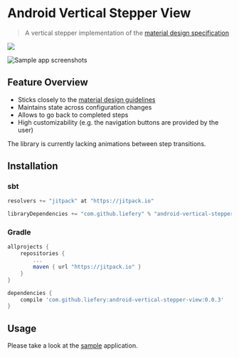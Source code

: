 # Android Vertical Stepper View

> A vertical stepper implementation of the [material design specification][1]

[![](https://jitpack.io/v/liefery/android-vertical-stepper-view.svg)](https://jitpack.io/#liefery/android-vertical-stepper-view)

![Sample app screenshots](https://liefery.github.io/android-vertical-stepper-view/screenshots.png)

## Feature Overview

- Sticks closely to the [material design guidelines][1]
- Maintains state across configuration changes
- Allows to go back to completed steps
- High customizability (e.g. the navigation buttons are provided by the user)

The library is currently lacking animations between step transitions.

## Installation

### sbt

```scala
resolvers += "jitpack" at "https://jitpack.io"

libraryDependencies += "com.github.liefery" % "android-vertical-stepper-view" % "0.0.3"
```

### Gradle

```groovy
allprojects {
    repositories {
        ...
        maven { url "https://jitpack.io" }
    }
}

dependencies {
    compile 'com.github.liefery:android-vertical-stepper-view:0.0.3'
}
```

## Usage

Please take a look at the [sample][2] application.

[1]: https://material.io/guidelines/components/steppers.html
[2]: /sample/src/main/java/com/liefery/android/vertical_stepper_view/sample
